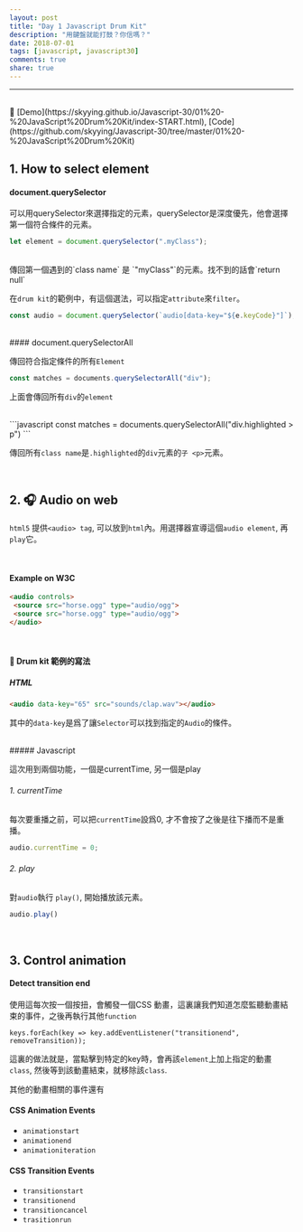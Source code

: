 ```yaml
---
layout: post
title: "Day 1 Javascript Drum Kit"
description: "用鍵盤就能打鼓？你信嗎？"
date: 2018-07-01
tags: [javascript, javascript30]
comments: true
share: true
---
```


---

<br>
🥁 [Demo](https://skyying.github.io/Javascript-30/01%20-%20JavaScript%20Drum%20Kit/index-START.html), [Code](https://github.com/skyying/Javascript-30/tree/master/01%20-%20JavaScript%20Drum%20Kit)

## 1. How to select element

#### document.querySelector

可以用querySelector來選擇指定的元素，querySelector是深度優先，他會選擇第一個符合條件的元素。

```javascript
let element = document.querySelector(".myClass");
```

<br>
傳回第一個遇到的`class name` 是 `"myClass"`的元素。找不到的話會`return null`

在`drum kit`的範例中，有這個選法，可以指定`attribute`來`filter`。

```javascript
const audio = document.querySelector(`audio[data-key="${e.keyCode}"]`);
```
<br>
#### document.querySelectorAll

傳回符合指定條件的所有`Element`

```javascript
const matches = documents.querySelectorAll("div");
```

上面會傳回所有`div`的`element`

<br>
```javascript
const matches = documents.querySelectorAll("div.highlighted > p")
```

傳回所有`class name`是`.highlighted`的`div`元素的`子 <p>`元素。

<br>

##  2. 🎧 Audio on web

`html5` 提供`<audio> tag`, 可以放到`html`內。用選擇器宣導這個`audio element`, 再`play`它。

<br>

#### Example on W3C

```html
<audio controls>
 <source src="horse.ogg" type="audio/ogg">
 <source src="horse.ogg" type="audio/ogg">
</audio>
```

<br>

#### 🥁 Drum kit 範例的寫法

##### HTML

```html
<audio data-key="65" src="sounds/clap.wav"></audio>
```
其中的`data-key`是爲了讓`Selector`可以找到指定的`Audio`的條件。

<br>
##### Javascript

這次用到兩個功能，一個是currentTime, 另一個是play

###### 1. currentTime
每次要重播之前，可以把`currentTime`設爲0, 才不會按了之後是往下播而不是重播。

```javascript
audio.currentTime = 0;
```

###### 2. play
對`audio`執行 `play()`, 開始播放該元素。

```javascript
audio.play()
```

<br/>


## 3. Control animation

#### Detect transition end


使用這每次按一個按扭，會觸發一個CSS 動畫，這裏讓我們知道怎麼監聽動畫結束的事件，之後再執行其他`function`

```
keys.forEach(key => key.addEventListener("transitionend", removeTransition));

```

這裏的做法就是，當點擊到特定的key時，會再該`element`上加上指定的動畫`class`, 然後等到該動畫結束，就移除該`class`. 

其他的動畫相關的事件還有	

#### CSS Animation Events

* `animationstart`
* `animationend`
* `animationiteration`

#### CSS Transition Events

* `transitionstart`
* `transitionend`
* `transitioncancel`
* `trasitionrun`
